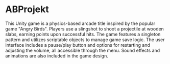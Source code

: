 # ABProjekt
This Unity game is a physics-based arcade title inspired by the popular game "Angry Birds". Players use a slingshot to shoot a projectile at wooden slabs, earning points upon successful hits. The game features a singleton pattern and utilizes scriptable objects to manage game save logic. The user interface includes a pause/play button and options for restarting and adjusting the volume, all accessible through the menu. Sound effects and animations are also included in the game design.
